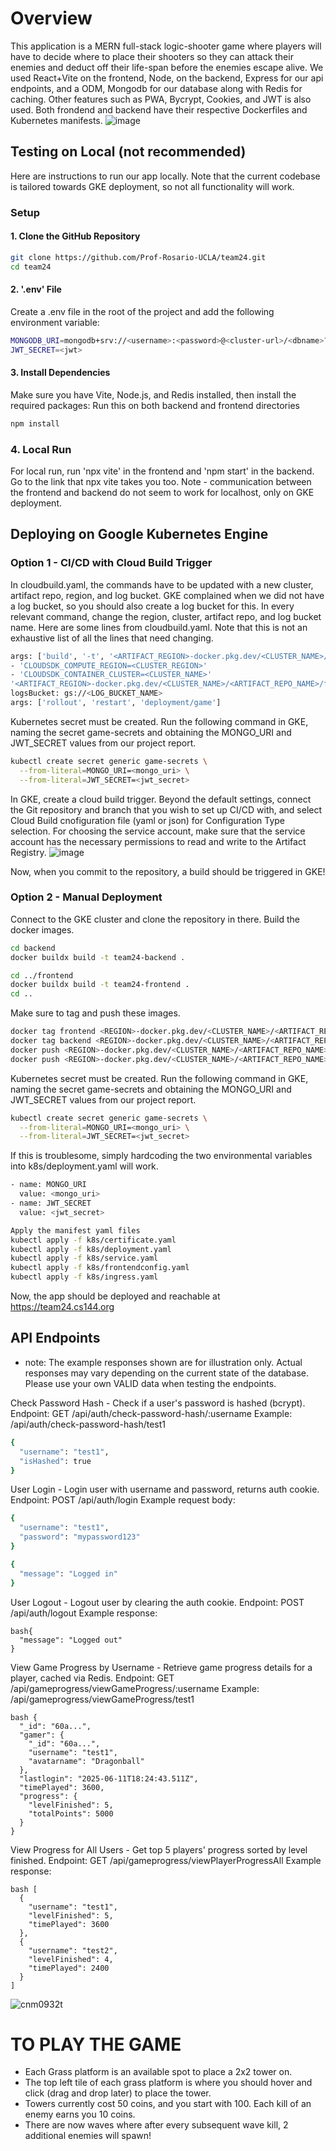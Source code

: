 # Overview
This application is a MERN full-stack logic-shooter game where players will have to decide where to place their shooters so they can attack their enemies and deduct off their life-span before the enemies escape alive. We used React+Vite on the frontend, Node, on the backend, Express for our api endpoints, and a ODM, Mongodb for our database along with Redis for caching. Other features such as PWA, Bycrypt, Cookies, and JWT is also used. Both frondend and backend have their respective Dockerfiles and Kubernetes manifests.
![image](https://github.com/user-attachments/assets/a1f49055-7607-42df-ae41-8a2cd3508990)

## Testing on Local (not recommended)
Here are instructions to run our app locally. Note that the current codebase is tailored towards GKE deployment, so not all functionality will work.

### Setup

#### 1. Clone the GitHub Repository

```bash
git clone https://github.com/Prof-Rosario-UCLA/team24.git
cd team24
 ```

#### 2. '.env' File
Create a .env file in the root of the project and add the following environment variable:
```bash
MONGODB_URI=mongodb+srv://<username>:<password>@<cluster-url>/<dbname>?retryWrites=true&w=majority
JWT_SECRET=<jwt>
 ```

#### 3. Install Dependencies

Make sure you have Vite, Node.js, and  Redis installed, then install the required packages:
Run this on both backend and frontend directories
```bash
npm install
 ```
### 4. Local Run
For local run, run 'npx vite' in the frontend and 'npm start' in the backend. Go to the link that npx vite takes you too. Note - communication between the frontend and backend do not seem to work for localhost, only on GKE deployment.

## Deploying on Google Kubernetes Engine
### Option 1 - CI/CD with Cloud Build Trigger
In cloudbuild.yaml, the commands have to be updated with a new cluster, artifact repo, region, and log bucket. GKE complained when we did not have a log bucket, so you should also create a log bucket for this.
In every relevant command, change the region, cluster, artifact repo, and log bucket name. Here are some lines from cloudbuild.yaml. 
Note that this is not an exhaustive list of all the lines that need changing.
```bash
args: ['build', '-t', '<ARTIFACT_REGION>-docker.pkg.dev/<CLUSTER_NAME>/<ARTIFACT_REPO_NAME>/frontend:latest', './frontend']
- 'CLOUDSDK_COMPUTE_REGION=<CLUSTER_REGION>'
- 'CLOUDSDK_CONTAINER_CLUSTER=<CLUSTER_NAME>'
'<ARTIFACT_REGION>-docker.pkg.dev/<CLUSTER_NAME>/<ARTIFACT_REPO_NAME>/frontend:latest'
logsBucket: gs://<LOG_BUCKET_NAME>
args: ['rollout', 'restart', 'deployment/game']
```

Kubernetes secret must be created. Run the following command in GKE, naming the secret game-secrets and obtaining the MONGO_URI and JWT_SECRET values from our project report.
```bash
kubectl create secret generic game-secrets \
  --from-literal=MONGO_URI=<mongo_uri> \
  --from-literal=JWT_SECRET=<jwt_secret>
```

In GKE, create a cloud build trigger. Beyond the default settings, connect the Git repository and branch that you wish to set up CI/CD with, and select Cloud Build cnofiguration file (yaml or json) for Configuration Type selection. For choosing the service account, make sure that the service account has the necessary permissions to read and write to the Artifact Registry.
![image](https://github.com/user-attachments/assets/aa685343-50c1-4ece-bb46-8812a74decc9)

Now, when you commit to the repository, a build should be triggered in GKE!

### Option 2 - Manual Deployment
Connect to the GKE cluster and clone the repository in there. 
Build the docker images.

```bash
cd backend
docker buildx build -t team24-backend .
 ```

```bash
cd ../frontend
docker buildx build -t team24-frontend .
cd ..
 ```
Make sure to tag and push these images.

```bash
docker tag frontend <REGION>-docker.pkg.dev/<CLUSTER_NAME>/<ARTIFACT_REPO_NAME>/frontend:latest
docker tag backend <REGION>-docker.pkg.dev/<CLUSTER_NAME>/<ARTIFACT_REPO_NAME>/backend:latest
docker push <REGION>-docker.pkg.dev/<CLUSTER_NAME>/<ARTIFACT_REPO_NAME>/frontend:latest
docker push <REGION>-docker.pkg.dev/<CLUSTER_NAME>/<ARTIFACT_REPO_NAME>/backend:latest
```

Kubernetes secret must be created. Run the following command in GKE, naming the secret game-secrets and obtaining the MONGO_URI and JWT_SECRET values from our project report.
```bash
kubectl create secret generic game-secrets \
  --from-literal=MONGO_URI=<mongo_uri> \
  --from-literal=JWT_SECRET=<jwt_secret>
```
If this is troublesome, simply hardcoding the two environmental variables into k8s/deployment.yaml will work.
```bash
- name: MONGO_URI
  value: <mongo_uri>
- name: JWT_SECRET
  value: <jwt_secret>
```

```bash
Apply the manifest yaml files
kubectl apply -f k8s/certificate.yaml
kubectl apply -f k8s/deployment.yaml
kubectl apply -f k8s/service.yaml
kubectl apply -f k8s/frontendconfig.yaml
kubectl apply -f k8s/ingress.yaml
 ```
Now, the app should be deployed and reachable at https://team24.cs144.org

## API Endpoints 
* note: The example responses shown are for illustration only. Actual responses may vary depending on the current state of the database. Please use your own VALID data when testing the endpoints.
  
Check Password Hash - Check if a user's password is hashed (bcrypt).
Endpoint: GET /api/auth/check-password-hash/:username
Example: /api/auth/check-password-hash/test1

```bash
{
  "username": "test1",
  "isHashed": true
}
```

User Login - Login user with username and password, returns auth cookie.
Endpoint: POST /api/auth/login
Example request body:

```bash
{
  "username": "test1",
  "password": "mypassword123"
}
```
```bash
{
  "message": "Logged in"
}
```
User Logout - Logout user by clearing the auth cookie.
Endpoint: POST /api/auth/logout
Example response:

```
bash{
  "message": "Logged out"
}
```

View Game Progress by Username - Retrieve game progress details for a player, cached via Redis.
Endpoint: GET /api/gameprogress/viewGameProgress/:username
Example: /api/gameprogress/viewGameProgress/test1

```
bash {
  "_id": "60a...",
  "gamer": {
    "_id": "60a...",
    "username": "test1",
    "avatarname": "Dragonball"
  },
  "lastlogin": "2025-06-11T18:24:43.511Z",
  "timePlayed": 3600,
  "progress": {
    "levelFinished": 5,
    "totalPoints": 5000
  }
}
 ```

View Progress for All Users - Get top 5 players' progress sorted by level finished.
Endpoint: GET /api/gameprogress/viewPlayerProgressAll
Example response:


```
bash [
  {
    "username": "test1",
    "levelFinished": 5,
    "timePlayed": 3600
  },
  {
    "username": "test2",
    "levelFinished": 4,
    "timePlayed": 2400
  }
]
```
![cnm0932t](https://github.com/user-attachments/assets/c369bbbe-b9bb-42f3-b973-0e403c368f01)


# TO PLAY THE GAME
- Each Grass platform is an available spot to place a 2x2 tower on. 
- The top left tile of each grass platform is where you should hover and click (drag and drop later) to place the tower.
- Towers currently cost 50 coins, and you start with 100. Each kill of an enemy earns you 10 coins.
- There are now waves where after every subsequent wave kill, 2 additional enemies will spawn!
